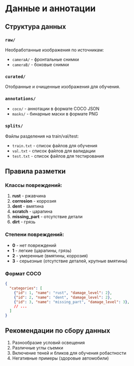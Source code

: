 # Данные и аннотации

## Структура данных

### `raw/`
Необработанные изображения по источникам:
- `cameraA/` - фронтальные снимки
- `cameraB/` - боковые снимки

### `curated/`
Отобранные и очищенные изображения для обучения.

### `annotations/`
- `coco/` - аннотации в формате COCO JSON
- `masks/` - бинарные маски в формате PNG

### `splits/`
Файлы разделения на train/val/test:
- `train.txt` - список файлов для обучения
- `val.txt` - список файлов для валидации
- `test.txt` - список файлов для тестирования

## Правила разметки

### Классы повреждений:
1. **rust** - ржавчина
2. **corrosion** - коррозия
3. **dent** - вмятина
4. **scratch** - царапина
5. **missing_part** - отсутствие детали
6. **dirt** - грязь

### Степени повреждений:
- **0** - нет повреждений
- **1** - легкие (царапины, грязь)
- **2** - умеренные (вмятины, коррозия)
- **3** - серьезные (отсутствие деталей, крупные вмятины)

### Формат COCO
```json
{
  "categories": [
    {"id": 1, "name": "rust", "damage_level": 2},
    {"id": 2, "name": "dent", "damage_level": 2},
    {"id": 3, "name": "missing_part", "damage_level": 3},
    // ...
  ]
}
```

## Рекомендации по сбору данных

1. Разнообразие условий освещения
2. Различные углы съемки
3. Включение теней и бликов для обучения робастности
4. Негативные примеры (здоровые автомобили)
